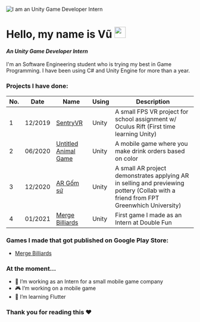 ![I am an Unity Game Developer Intern](https://i.ibb.co/4tvTGJk/Red-Orange-Abstract-Modern-Shapes-General-Twitch-Banner.png)


# Hello, my name is Vũ <img src="https://raw.githubusercontent.com/MartinHeinz/MartinHeinz/master/wave.gif" width="30px">

#### *An Unity Game Developer Intern*

I'm an Software Engineering student who is trying my best in Game Programming. I have been using C# and Unity Engine for more than a year.

### Projects I have done:

No. | Date | Name | Using | Description
------------ | ------------- | ------------- | ------------- | -------------
1 | 12/2019 | [SentryVR](https://github.com/trandinhvu13/SentryVR) | Unity | A small FPS VR project for school assignment w/ Oculus Rift (First time learning Unity)
2 | 06/2020 | [Untitled Animal Game](https://github.com/trandinhvu13/Untitled-Animal-Game) | Unity | A mobile game where you make drink orders based on color
3 | 12/2020 | [AR Gốm sứ](https://github.com/trandinhvu13/Untitled-Animal-Game) | Unity | A small AR project demonstrates applying AR in selling and previewing pottery (Collab with a friend from FPT Greenwhich University) 
4 | 01/2021 | [Merge Billiards](https://play.google.com/store/apps/details?id=com.merge.billard) | Unity | First game I made as an Intern at Double Fun

### Games I made that got published on Google Play Store:
* [Merge Billiards](https://play.google.com/store/apps/details?id=com.merge.billard)

### At the moment...
- 🏢 I’m working as an Intern for a small mobile game company
- 🎮 I’m working on a mobile game 
- 🌱 I’m learning Flutter 

### Thank you for reading this ❤ 




